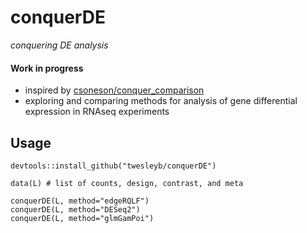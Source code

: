# conquerDE
_conquering DE analysis_

#### Work in progress

* inspired by [csoneson/conquer_comparison](https://github.com/csoneson/conquer_comparison)
* exploring and comparing methods for analysis of gene differential expression
	in RNAseq experiments

## Usage
```
devtools::install_github("twesleyb/conquerDE")

data(L) # list of counts, design, contrast, and meta

conquerDE(L, method="edgeRQLF")
conquerDE(L, method="DESeq2")
conquerDE(L, method="glmGamPoi")

```
